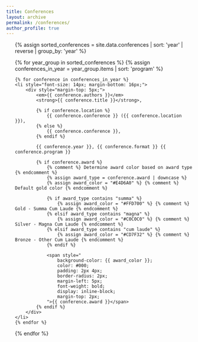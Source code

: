 ```yaml
---
title: Conferences
layout: archive
permalink: /conferences/
author_profile: true
---
```


<ul>
{% assign sorted_conferences = site.data.conferences | sort: 'year' | reverse | group_by: 'year' %}

{% for year_group in sorted_conferences %}
    {% assign conferences_in_year = year_group.items | sort: 'program' %}
    
    {% for conference in conferences_in_year %}
    <li style="font-size: 14px; margin-bottom: 16px;">
        <div style="margin-top: 5px;">
            <em>{{ conference.authors }}</em> 
            <strong>{{ conference.title }}</strong>,
            
            {% if conference.location %}
                {{ conference.conference }} ({{ conference.location }}), 
            {% else %}
                {{ conference.conference }}, 
            {% endif %}
            
            {{ conference.year }}, {{ conference.format }} {{ conference.program }}
            
            {% if conference.award %}
                {% comment %} Determine award color based on award type {% endcomment %}
                {% assign award_type = conference.award | downcase %}
                {% assign award_color = "#E4D6A0" %} {% comment %} Default gold color {% endcomment %}
                
                {% if award_type contains "summa" %}
                    {% assign award_color = "#FFD700" %} {% comment %} Gold - Summa Cum Laude {% endcomment %}
                {% elsif award_type contains "magna" %}
                    {% assign award_color = "#C0C0C0" %} {% comment %} Silver - Magna Cum Laude {% endcomment %}
                {% elsif award_type contains "cum laude" %}
                    {% assign award_color = "#CD7F32" %} {% comment %} Bronze - Other Cum Laude {% endcomment %}
                {% endif %}
                
                <span style="
                    background-color: {{ award_color }};
                    color: #000;
                    padding: 2px 4px;
                    border-radius: 2px;
                    margin-left: 5px;
                    font-weight: bold;
                    display: inline-block;
                    margin-top: 2px;
                ">{{ conference.award }}</span>
            {% endif %}
        </div>
    </li>
    {% endfor %}
{% endfor %}
</ul>
